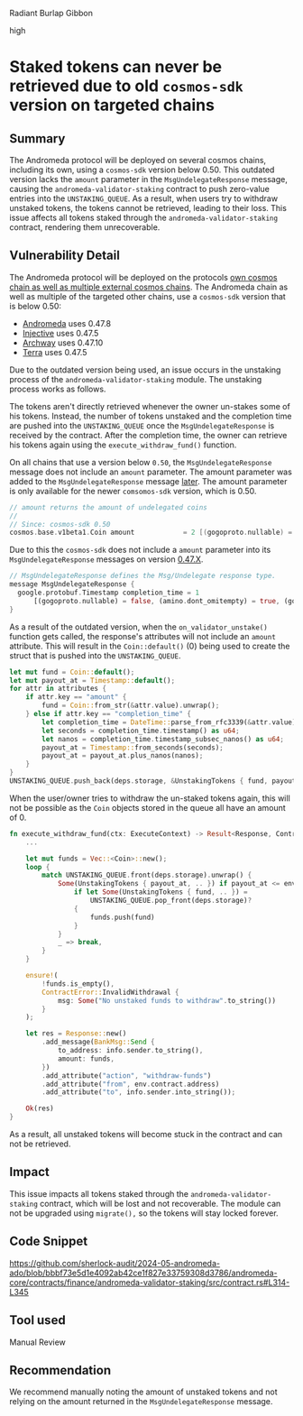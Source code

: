 Radiant Burlap Gibbon

high

# Staked tokens can never be retrieved due to old `cosmos-sdk` version on targeted chains

## Summary

The Andromeda protocol will be deployed on several cosmos chains, including its own, using a `cosmos-sdk` version below 0.50. This outdated version lacks the `amount` parameter in the `MsgUndelegateResponse` message, causing the `andromeda-validator-staking` contract to push zero-value entries into the `UNSTAKING_QUEUE`. As a result, when users try to withdraw unstaked tokens, the tokens cannot be retrieved, leading to their loss. This issue affects all tokens staked through the `andromeda-validator-staking` contract, rendering them unrecoverable.

## Vulnerability Detail

The Andromeda protocol will be deployed on the protocols [own cosmos chain as well as multiple external cosmos chains](https://docs.andromedaprotocol.io/andromeda/platform-and-framework/deployed-contracts). The Andromeda chain as well as multiple of the targeted other chains, use a `cosmos-sdk` version that is below 0.50:
- [Andromeda](https://github.com/andromedaprotocol/andromedad/blob/e93e48e0101b3408803d6b1e1cdd14bd1920160c/go.mod#L9) uses 0.47.8
- [Injective](https://github.com/InjectiveFoundation/injective-core/blob/e1ab66c240524b05b872f63890fefcd4fced5f7a/go.mod#L12) uses 0.47.5
- [Archway](https://github.com/archway-network/archway/blob/e815f983724d1a61ab41f405b5a085b605f04df3/go.mod#L19) uses 0.47.10
- [Terra](https://github.com/terra-money/core/blob/7dce06b225b2ef57ddd69f7ac729a98c6257e5a1/go.mod#L14) uses 0.47.5

Due to the outdated version being used, an issue occurs in the unstaking process of the `andromeda-validator-staking` module. The unstaking process works as follows. 

The tokens aren't directly retrieved whenever the owner un-stakes some of his tokens. Instead, the number of tokens unstaked and the completion time are pushed into the `UNSTAKING_QUEUE` once the `MsgUndelegateResponse` is received by the contract. After the completion time, the owner can retrieve his tokens again using the `execute_withdraw_fund()` function.

On all chains that use a version below `0.50`, the `MsgUndelegateResponse` message does not include an `amount` parameter. The amount parameter was added to the `MsgUndelegateResponse` message [later](https://github.com/cosmos/cosmos-sdk/pull/14590/commits). The amount parameter is only available for the newer `comsomos-sdk` version, which is 0.50. 

```go
// amount returns the amount of undelegated coins
//
// Since: cosmos-sdk 0.50
cosmos.base.v1beta1.Coin amount            = 2 [(gogoproto.nullable) = false, (amino.dont_omitempty) = true];
```

Due to this the `cosmos-sdk` does not include a `amount` parameter into its `MsgUndelegateResponse` messages on version [0.47.X](https://github.com/cosmos/cosmos-sdk/blob/d1b5b0c5ae2c51206cc1849e09e4d59986742cc3/proto/cosmos/staking/v1beta1/tx.proto#L154-L158). 

```rust
// MsgUndelegateResponse defines the Msg/Undelegate response type.
message MsgUndelegateResponse {
  google.protobuf.Timestamp completion_time = 1
      [(gogoproto.nullable) = false, (amino.dont_omitempty) = true, (gogoproto.stdtime) = true];
}
```

As a result of the outdated version, when the `on_validator_unstake()` function gets called, the response's attributes will not include an `amount` attribute. This will result in the `Coin::default()` (0) being used to create the struct that is pushed into the `UNSTAKING_QUEUE`.

```rust
let mut fund = Coin::default();
let mut payout_at = Timestamp::default();
for attr in attributes {
	if attr.key == "amount" {
		fund = Coin::from_str(&attr.value).unwrap();
	} else if attr.key == "completion_time" {
		let completion_time = DateTime::parse_from_rfc3339(&attr.value).unwrap();
		let seconds = completion_time.timestamp() as u64;
		let nanos = completion_time.timestamp_subsec_nanos() as u64;
		payout_at = Timestamp::from_seconds(seconds);
		payout_at = payout_at.plus_nanos(nanos);
	}
}
UNSTAKING_QUEUE.push_back(deps.storage, &UnstakingTokens { fund, payout_at })?;
```

When the user/owner tries to withdraw the un-staked tokens again, this will not be possible as the `Coin` objects stored in the queue all have an amount of 0. 

```rust
fn execute_withdraw_fund(ctx: ExecuteContext) -> Result<Response, ContractError> {
	...

    let mut funds = Vec::<Coin>::new();
    loop {
        match UNSTAKING_QUEUE.front(deps.storage).unwrap() {
            Some(UnstakingTokens { payout_at, .. }) if payout_at <= env.block.time => {
                if let Some(UnstakingTokens { fund, .. }) =
                    UNSTAKING_QUEUE.pop_front(deps.storage)?
                {
                    funds.push(fund)
                }
            }
            _ => break,
        }
    }

    ensure!(
        !funds.is_empty(),
        ContractError::InvalidWithdrawal {
            msg: Some("No unstaked funds to withdraw".to_string())
        }
    );

    let res = Response::new()
        .add_message(BankMsg::Send {
            to_address: info.sender.to_string(),
            amount: funds,
        })
        .add_attribute("action", "withdraw-funds")
        .add_attribute("from", env.contract.address)
        .add_attribute("to", info.sender.into_string());

    Ok(res)
} 
```

As a result, all unstaked tokens will become stuck in the contract and can not be retrieved.

## Impact

This issue impacts all tokens staked through the `andromeda-validator-staking` contract, which will be lost and not recoverable. The module can not be upgraded using `migrate(),` so the tokens will stay locked forever. 

## Code Snippet

https://github.com/sherlock-audit/2024-05-andromeda-ado/blob/bbbf73e5d1e4092ab42ce1f827e33759308d3786/andromeda-core/contracts/finance/andromeda-validator-staking/src/contract.rs#L314-L345

## Tool used

Manual Review

## Recommendation

We recommend manually noting the amount of unstaked tokens and not relying on the amount returned in the `MsgUndelegateResponse` message.